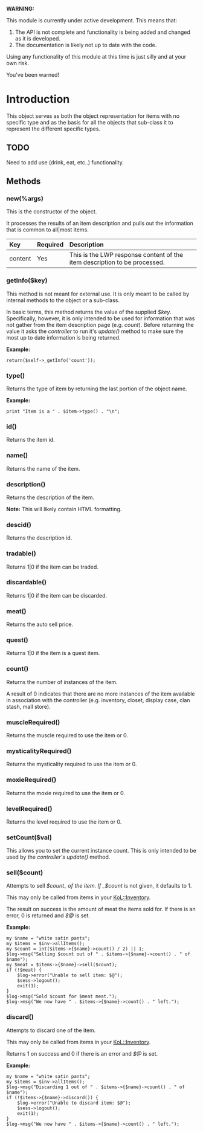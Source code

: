**WARNING:**

This module is currently under active development. This means that:

  1. The API is not complete and functionality is being added and changed as it is developed.
  1. The documentation is likely not up to date with the code.

Using any functionality of this module at this time is just silly and at your own risk.

You've been warned!



# Introduction #

This object serves as both the object representation for items with no specific type and as the basis for all the objects that sub-class it to represent the different specific types.

## TODO ##

Need to add use (drink, eat, etc..) functionality.

## Methods ##
### new(%args) ###
This is the constructor of the object.

It processes the results of an item description and pulls out the information that is common to all|most items.

| **Key** | **Required** | **Description** |
|:--------|:-------------|:----------------|
| content | Yes | This is the LWP response content of the item description to be processed. |

### getInfo($key) ###
This method is not meant for external use. It is only meant to be called by internal methods to the object or a sub-class.

In basic terms, this method returns the value of the supplied _$key_. Specifically, however, it is only intended to be used for information that was not gather from the item description page (e.g. _count_). Before returning the value it asks the _controller_ to run it's _update()_ method to make sure the most up to date information is being returned.

**Example:**
```
return($self->_getInfo('count'));
```


### type() ###
Returns the type of item by returning the last portion of the object name.

**Example:**
```
print "Item is a " . $item->type() . "\n";
```

### id() ###
Returns the item id.

### name() ###
Returns the name of the item.

### description() ###
Returns the description of the item.

**Note:** This will likely contain HTML formatting.

### descid() ###
Returns the description id.

### tradable() ###
Returns 1|0 if the item can be traded.

### discardable() ###
Returns 1|0 if the item can be discarded.

### meat() ###
Returns the auto sell price.

### quest() ###
Returns 1|0 if the item is a quest item.

### count() ###
Returns the number of instances of the item.

A result of 0 indicates that there are no more instances of the item available in association with the controller (e.g. inventory, closet, display case, clan stash, mall store).

### muscleRequired() ###
Returns the muscle required to use the item or 0.

### mysticalityRequired() ###
Returns the mysticality required to use the item or 0.

### moxieRequired() ###
Returns the moxie required to use the item or 0.

### levelRequired() ###
Returns the level required to use the item or 0.

### setCount($val) ###
This allows you to set the current instance count. This is only intended to be used by the _controller's_ _update()_ method.

### sell($count) ###
Attempts to sell _$count_ of the item. If _$count_ is not given, it defaults to 1.

This may only be called from items in your [KoL::Inventory](PerlKoLInventory.md).

The result on success is the amount of meat the items sold for. If there is an error, 0 is returned and _$@_ is set.

**Example:**
```
my $name = "white satin pants";
my $items = $inv->allItems();
my $count = int($items->{$name}->count() / 2) || 1;
$log->msg("Selling $count out of " . $items->{$name}->count() . " of $name");
my $meat = $items->{$name}->sell($count);
if (!$meat) {
    $log->error("Unable to sell item: $@");
    $sess->logout();
    exit(1);
}
$log->msg("Sold $count for $meat meat.");
$log->msg("We now have " . $items->{$name}->count() . " left.");
```

### discard() ###
Attempts to discard one of the item.

This may only be called from items in your [KoL::Inventory](PerlKoLInventory.md).

Returns 1 on success and 0 if there is an error and _$@_ is set.

**Example:**
```
my $name = "white satin pants";
my $items = $inv->allItems();
$log->msg("Discarding 1 out of " . $items->{$name}->count() . " of $name");
if (!$items->{$name}->discard()) {
    $log->error("Unable to discard item: $@");
    $sess->logout();
    exit(1);
}
$log->msg("We now have " . $items->{$name}->count() . " left.");
```